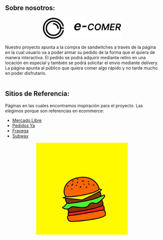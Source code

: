 









<h2>Sobre nosotros:</h2><div>   <p align="center">
<img width="257" height="72" src="/src/assets/to_readme/logo.png">
</p>
Nuestro proyecto apunta a la compra de sandwitches a través de la página en la cual usuario va a poder armar su pedido de la forma que el quiera de manera interactiva. El pedido se podrá adquirir mediante retiro en una locación en especial y también se podrá solicitar el envio mediante delivery. La página apunta al público que quiera comer algo rápido y no tarde mucho en poder disfrutarlo.

<br/>

<br/>
<h2>Sitios de Referencia:</h2>
<div>
<p>Páginas en las cuales encontramos inspiración para el proyecto. Las elegimos porque son referencias en ecommerce:    </p>

 <ul>
        <li><a href="www.mercadolibre.com">Mercado Libre</a></li>
        <li><a href="hwww.pedidosya.com.ar">Pedidos Ya</a></li>
        <li><a href="www.fravega.com">Fravega</a></li>
        <li><a href="www.subway.com">Subway</a></li>
      </ul>
</div>

<p align="center">
<img width="300" height="300" src="/src/assets/to_readme/splashhamb.gif">
</p>



